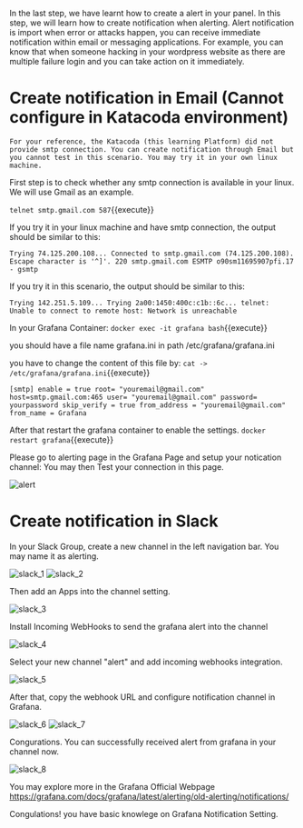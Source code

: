

In the last step, we have learnt how to create a alert in your panel.
In this step, we will learn how to create notification when alerting.
Alert notification is import when error or attacks happen, you can receive immediate notification within email or messaging applications. For example, you can know that when someone hacking in your wordpress website as there are multiple failure login and you can take action on it immediately.


# Create notification in Email (Cannot configure in Katacoda environment)
`For your reference, the Katacoda (this learning Platform) did not provide smtp connection. You can create notification through Email but you cannot test in this scenario. You may try it in your own linux machine.`

First step is to check whether any smtp connection is available in your linux. We will use Gmail as an example.

`telnet smtp.gmail.com 587`{{execute}}

If you try it in your linux machine and have smtp connection, the output should be similar to this:

`Trying 74.125.200.108...
Connected to smtp.gmail.com (74.125.200.108).
Escape character is '^]'.
220 smtp.gmail.com ESMTP o90sm11695907pfi.17 - gsmtp`

If you try it in this scenario, the output should be similar to this:

`Trying 142.251.5.109...
Trying 2a00:1450:400c:c1b::6c...
telnet: Unable to connect to remote host: Network is unreachable`

In your Grafana Container:
`docker exec -it grafana bash`{{execute}}

you should have a file name grafana.ini in path /etc/grafana/grafana.ini

you have to change the content of this file by:
`cat -> /etc/grafana/grafana.ini`{{execute}}

`[smtp]
enable = true
root= "youremail@gmail.com"
host=smtp.gmail.com:465
user= "youremail@gmail.com"
password= yourpassword
skip_verify = true
from_address = "youremail@gmail.com"
from_name = Grafana`

After that restart the grafana container to enable the settings.
`docker restart grafana`{{execute}}

Please go to alerting page in the Grafana Page and setup your notication channel:
You may then Test your connection in this page.

![alert](https://github.com/joey1136/katacoda-scenarios/blob/main/Area-C/images/alert_3.PNG?raw=true)

# Create notification in Slack

In your Slack Group, create a new channel in the left navigation bar. You may name it as alerting.

![slack_1](https://github.com/joey1136/katacoda-scenarios/blob/main/Area-C/images/slack_1.PNG?raw=true)
![slack_2](https://github.com/joey1136/katacoda-scenarios/blob/main/Area-C/images/slack_2.PNG?raw=true)

Then add an Apps into the channel setting.

![slack_3](https://github.com/joey1136/katacoda-scenarios/blob/main/Area-C/images/slack_3.PNG?raw=true)

Install Incoming WebHooks to send the grafana alert into the channel

![slack_4](https://github.com/joey1136/katacoda-scenarios/blob/main/Area-C/images/slack_4.PNG?raw=true)

Select your new channel "alert" and add incoming webhooks integration.

![slack_5](https://github.com/joey1136/katacoda-scenarios/blob/main/Area-C/images/slack_5.PNG?raw=true)

After that, copy the webhook URL and configure notification channel in Grafana.

![slack_6](https://github.com/joey1136/katacoda-scenarios/blob/main/Area-C/images/slack_6.PNG?raw=true)
![slack_7](https://github.com/joey1136/katacoda-scenarios/blob/main/Area-C/images/slack_7.PNG?raw=true)

Congurations. You can successfully received alert from grafana in your channel now.

![slack_8](https://github.com/joey1136/katacoda-scenarios/blob/main/Area-C/images/slack_8.PNG?raw=true)


You may explore more in the Grafana Official Webpage
https://grafana.com/docs/grafana/latest/alerting/old-alerting/notifications/

Congulations! you have basic knowlege on Grafana Notification Setting.